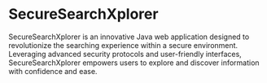 # SecureSearchXplorer
SecureSearchXplorer is an innovative Java web application designed to revolutionize the searching experience within a secure environment. Leveraging advanced security protocols and user-friendly interfaces, SecureSearchXplorer empowers users to explore and discover information with confidence and ease.
